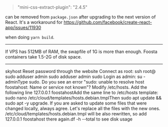 >    "mini-css-extract-plugin": "2.4.5"

can be removed from `package.json` after upgrading to the next version of React.
It's a workaround for
https://github.com/facebook/create-react-app/issues/11930

when doing `yarn build`.

* * *

If VPS has 512MB of RAM, the swapfile of 1G is more than enough.
Foosta containers take 1.5-2G of disk space.


* * *
skyhost
Reset password through the website
Connect as root: ssh root@<ip>
sudo adduser admin
sudo adduser admin sudo
Login as admin: su - adminType sudo. Do you see an error "sudo: unable to resolve host foostahost: Name or service not known"?
Modify /etc/hosts. Add the following line
127.0.0.1 foostahostAdd the same line to /etc/hosts template: sudo nano /etc/cloud/templates/hosts.debian.tmplThen sudo apt update && sudo apt -y upgrade. If you are asked to update some files that were changed locally, always agree. Let's replace all the files with the new ones.
/etc/cloud/templates/hosts.debian.tmpl will be also rewritten, so add
127.0.0.1 foostahost
there again.df -h --total to see disk usage